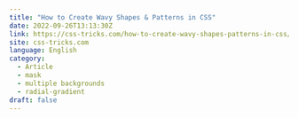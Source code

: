 ```yaml
---
title: "How to Create Wavy Shapes & Patterns in CSS"
date: 2022-09-26T13:13:30Z
link: https://css-tricks.com/how-to-create-wavy-shapes-patterns-in-css/?utm_medium=RSS&utm_source=news.12bit.vn
site: css-tricks.com
language: English
category:
  - Article
  - mask
  - multiple backgrounds
  - radial-gradient
draft: false
---
```

